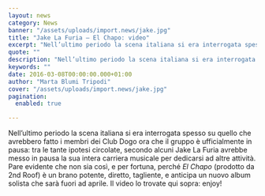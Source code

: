 ```yaml
---
layout: news
category: News
banner: "/assets/uploads/import.news/jake.jpg"
title: "Jake La Furia – El Chapo: video"
excerpt: "Nell’ultimo periodo la scena italiana si era interrogata spesso su quello che avrebbero fatto i membri dei Club Dogo ora che il gruppo è ufficialmente in pausa: tra le tante ipotesi circolate, secondo alcuni Jake La Furia avrebbe messo in pausa la sua intera carriera musicale per dedicarsi ad altre attività. Pare evidente che non sia [&hellip"
quote: ""
description: "Nell’ultimo periodo la scena italiana si era interrogata spesso su quello che avrebbero fatto i membri dei Club Dogo ora che il gruppo è ufficialmente in pausa: tra le tante ipotesi circolate, secondo alcuni Jake La Furia avrebbe messo in pausa la sua intera carriera musicale per dedicarsi ad altre attività. Pare evidente che non sia [&hellip"
keywords: ""
date: 2016-03-08T00:00:00.000+01:00
author: "Marta Blumi Tripodi"
cover: "/assets/uploads/import.news/jake.jpg"
pagination:
  enabled: true

---
```


Nell’ultimo periodo la scena italiana si era interrogata spesso su quello che avrebbero fatto i membri dei Club Dogo ora che il gruppo è ufficialmente in pausa: tra le tante ipotesi circolate, secondo alcuni Jake La Furia avrebbe messo in pausa la sua intera carriera musicale per dedicarsi ad altre attività. Pare evidente che non sia così, e per fortuna, perché _El Chapo_ (prodotto da 2nd Roof) è un brano potente, diretto, tagliente, e anticipa un nuovo album solista che sarà fuori ad aprile. Il video lo trovate qui sopra: enjoy!